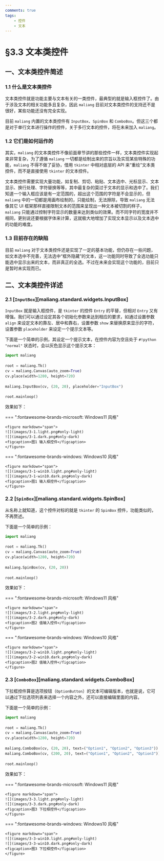 ```yaml
---
comments: true
tags:
    - 控件
    - 文本
---
```


# §3.3 文本类控件

## 一、文本类控件简述

### 1.1 什么是文本类控件

文本类控件就是功能主要与文本有关的一类控件，最典型的就是输入框控件了。由于涉及文本的相关功能多且复杂，因此 `maliang` 目前对文本类控件的支持还不是很好，某些功能还没有完全实现。

目前 `maliang` 内置的文本类控件有 `InputBox`、`SpinBox` 和 `ComboBox`。但这三个都是对于单行文本进行操作的控件，关于多行文本的控件，将在未来加入 `maliang`。

### 1.2 它们是如何运作的

其实，`maliang` 的文本类控件不像前面章节讲的那些控件一样，文本类控件实现起来非常复杂，为了遵循 `maliang` 一切都是绘制出来的宗旨以及实现某些特殊的功能，`maliang` 不得不做了妥协，借用 `tkinter` 中相对底层的 API 来“重绘”文本类控件，而不是直接使用 `tkinter` 的文本控件。

文本类控件需要实现大量功能，如复制、剪切、粘贴、文本选中、光标显示、文本显示、换行处理、字符替换等等，其中最复杂的莫过于文本的显示和选中了。我们知道一个输入框应该是有一定范围的，超出这个范围的字符是不会显示的，但 `maliang` 中的一切都是用画布绘制的，只能绘制，无法擦除，导致 `maliang` 无法像其它 UI 框架那样直接限制文本的范围来呈现出一种文本被切割的样子，`maliang` 只能通过控制字符显示的数量来达到类似的效果。而不同字符的宽度并不相同，更别说还要根据字体来计算，这就极大地增加了实现文本显示以及文本选中的功能的难度。

### 1.3 目前存在的缺陷

目前 `maliang` 对于文本类控件还是实现了一定的基本功能，但仍存在一些问题，如文本选中不完善，无法选中“框外隐藏”的文本，这一功能同时导致了全选功能只能选中显示出来的文本，而非真正的全选。不过在未来会实现这个功能的，目前只是暂时未实现而已。

## 二、文本类控件详述

### 2.1 [`InputBox`][maliang.standard.widgets.InputBox]

`InputBox` 就是输入框控件，是 `tkinter` 的控件 `Entry` 的平替，但相对 `Entry` 又有增强。我们可以通过设定其各个初始化参数来达到相应的要求，如通过设置参数 `align` 来设定文本的靠左、居中和靠右，设置参数 `show` 来替换原来显示的字符，设置参数 `placeholder` 来设定一个提示文本等。

下面是一个简单的示例，其设定一个提示文本，在控件内容为空且处于 `#!python "normal"` 状态时，会以灰色显示这个提示文本：

```python hl_lines="7"
import maliang

root = maliang.Tk()
cv = maliang.Canvas(auto_zoom=True)
cv.place(width=1280, height=720)

maliang.InputBox(cv, (20, 20), placeholder="InputBox")

root.mainloop()
```

效果如下：

=== ":fontawesome-brands-microsoft: Windows11 风格"

    <figure markdown="span">
    ![](images/3-1.light.png#only-light)
    ![](images/3-1.dark.png#only-dark)
    <figcaption>图1 输入框控件</figcaption>
    </figure>

=== ":fontawesome-brands-windows: Windows10 风格"

    <figure markdown="span">
    ![](images/3-1-win10.light.png#only-light)
    ![](images/3-1-win10.dark.png#only-dark)
    <figcaption>图1 输入框控件</figcaption>
    </figure>

### 2.2 [`SpinBox`][maliang.standard.widgets.SpinBox]

从名称上就知道，这个控件对标的就是 `tkinter` 的 `SpinBox` 控件，功能类似的，不再赘述。

下面是一个简单的示例：

```python hl_lines="7"
import maliang

root = maliang.Tk()
cv = maliang.Canvas(auto_zoom=True)
cv.place(width=1280, height=720)

maliang.SpinBox(cv, (20, 20))

root.mainloop()
```

效果如下：

=== ":fontawesome-brands-microsoft: Windows11 风格"

    <figure markdown="span">
    ![](images/3-2.light.png#only-light)
    ![](images/3-2.dark.png#only-dark)
    <figcaption>图2 值输入控件</figcaption>
    </figure>

=== ":fontawesome-brands-windows: Windows10 风格"

    <figure markdown="span">
    ![](images/3-2-win10.light.png#only-light)
    ![](images/3-2-win10.dark.png#only-dark)
    <figcaption>图2 值输入控件</figcaption>
    </figure>

### 2.3 [`ComboBox`][maliang.standard.widgets.ComboBox]

下拉框控件算是选项按钮（`OptionButton`）的文本可编辑版本，也就是说，它可以通过下拉选项列表来选择一个内容之外，还可以直接编辑里面的内容。

下面是一个简单的示例：

```python hl_lines="7-8"
import maliang

root = maliang.Tk()
cv = maliang.Canvas(auto_zoom=True)
cv.place(width=1280, height=720)

maliang.ComboBox(cv, (20, 20), text=("Option1", "Option2", "Option3"))
maliang.ComboBox(cv, (200, 20), text=("Option1", "Option2", "Option3"))

root.mainloop()
```

效果如下：

=== ":fontawesome-brands-microsoft: Windows11 风格"

    <figure markdown="span">
    ![](images/3-3.light.png#only-light)
    ![](images/3-3.dark.png#only-dark)
    <figcaption>图3 下拉框控件</figcaption>
    </figure>

=== ":fontawesome-brands-windows: Windows10 风格"

    <figure markdown="span">
    ![](images/3-3-win10.light.png#only-light)
    ![](images/3-3-win10.dark.png#only-dark)
    <figcaption>图3 下拉框控件</figcaption>
    </figure>
